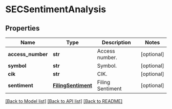 # SECSentimentAnalysis

## Properties
Name | Type | Description | Notes
------------ | ------------- | ------------- | -------------
**access_number** | **str** | Access number. | [optional] 
**symbol** | **str** | Symbol. | [optional] 
**cik** | **str** | CIK. | [optional] 
**sentiment** | [**FilingSentiment**](FilingSentiment.md) | Filing Sentiment | [optional] 

[[Back to Model list]](../README.md#documentation-for-models) [[Back to API list]](../README.md#documentation-for-api-endpoints) [[Back to README]](../README.md)


